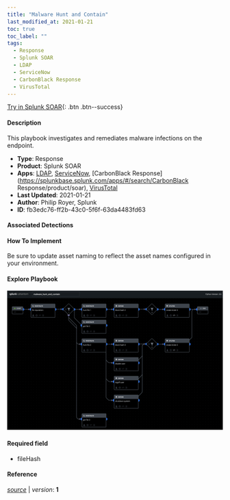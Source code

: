 ```yaml
---
title: "Malware Hunt and Contain"
last_modified_at: 2021-01-21
toc: true
toc_label: ""
tags:
  - Response
  - Splunk SOAR
  - LDAP
  - ServiceNow
  - CarbonBlack Response
  - VirusTotal
---
```


[Try in Splunk SOAR](https://www.splunk.com/en_us/software/splunk-security-orchestration-and-automation.html){: .btn .btn--success}

#### Description

This playbook investigates and remediates malware infections on the endpoint.

- **Type**: Response
- **Product**: Splunk SOAR
- **Apps**: [LDAP](https://splunkbase.splunk.com/apps/#/search/LDAP/product/soar), [ServiceNow](https://splunkbase.splunk.com/apps/#/search/ServiceNow/product/soar), [CarbonBlack Response](https://splunkbase.splunk.com/apps/#/search/CarbonBlack Response/product/soar), [VirusTotal](https://splunkbase.splunk.com/apps/#/search/VirusTotal/product/soar)
- **Last Updated**: 2021-01-21
- **Author**: Philip Royer, Splunk
- **ID**: fb3edc76-ff2b-43c0-5f6f-63da4483fd63

#### Associated Detections


#### How To Implement
Be sure to update asset naming to reflect the asset names configured in your environment.


#### Explore Playbook

![explore](https://raw.githubusercontent.com/splunk/security_content/develop/playbooks/malware_hunt_and_contain.png)

#### Required field
* fileHash


#### Reference



[*source*](https://github.com/splunk/security_content/tree/develop/playbooks/malware_hunt_and_contain.yml) \| *version*: **1**